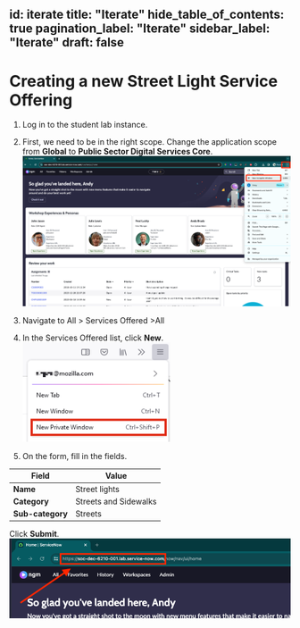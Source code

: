 id: iterate
title: "Iterate"
hide_table_of_contents: true
pagination_label: "Iterate"
sidebar_label: "Iterate"
draft: false
---

# Creating a new Street Light Service Offering

1. Log in to the student lab instance.

2. First, we need to be in the right scope. Change the application scope from **Global** to **Public Sector Digital Services Core**.
![](../images/Picture1.png)

3.	Navigate to All > Services Offered >All

4.	In the Services Offered list, click **New**. 
![](../images/Picture2.png)

5.	On the form, fill in the fields.
      
 |Field | Value 
 |---|---
 |**Name** | Street lights
 |**Category**| Streets and Sidewalks 
 |**Sub-category** | Streets
 Click **Submit**.
 ![](../images/Picture3.png)
